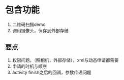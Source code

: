 # 包含功能
1. 二维码扫描demo
2. 调用摄像头，保存到外部存储

## 要点
1. 权限问题，（照相机，外部存储），xml与动态申请都需要
2. 申请的时机与顺序
3. activity finish之后的回调，参数传递问题